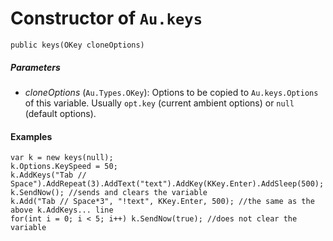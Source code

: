 # Constructor of `Au.keys`

```
public keys(OKey cloneOptions)
```

##### Parameters

- *cloneOptions*  (`Au.Types.OKey`):
    Options to be copied to `Au.keys.Options` of this variable. Usually `opt.key` (current ambient options) or `null` (default options).

#### Examples

```
var k = new keys(null);
k.Options.KeySpeed = 50;
k.AddKeys("Tab // Space").AddRepeat(3).AddText("text").AddKey(KKey.Enter).AddSleep(500);
k.SendNow(); //sends and clears the variable
k.Add("Tab // Space*3", "!text", KKey.Enter, 500); //the same as the above k.AddKeys... line
for(int i = 0; i < 5; i++) k.SendNow(true); //does not clear the variable
```